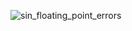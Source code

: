 ![sin_floating_point_errors](https://github.com/user-attachments/assets/3c2ddb2b-f520-46a0-8bb5-c082b24d7d59)
